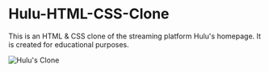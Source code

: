 # Hulu-HTML-CSS-Clone

This is an HTML &amp; CSS clone of the streaming platform Hulu's homepage. It is created for educational purposes.

![Hulu's Clone](https://i.ibb.co/KwPJx5g/screen.png)
